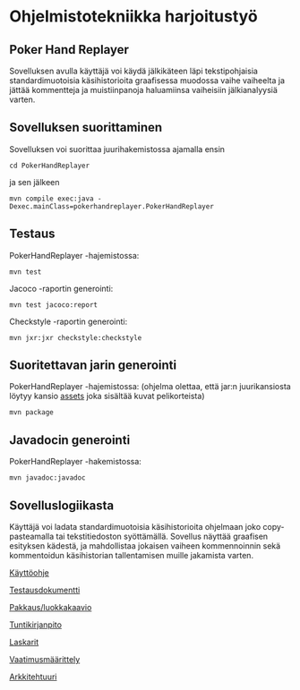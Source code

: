 # Ohjelmistotekniikka harjoitustyö

## Poker Hand Replayer

Sovelluksen avulla käyttäjä voi käydä jälkikäteen läpi tekstipohjaisia standardimuotoisia käsihistorioita graafisessa muodossa vaihe vaiheelta ja jättää kommentteja ja muistiinpanoja haluamiinsa vaiheisiin jälkianalyysiä varten.

## Sovelluksen suorittaminen

Sovelluksen voi suorittaa juurihakemistossa ajamalla ensin
```
cd PokerHandReplayer
```
ja sen jälkeen

```
mvn compile exec:java -Dexec.mainClass=pokerhandreplayer.PokerHandReplayer
```
## Testaus

PokerHandReplayer -hajemistossa:
```
mvn test
```

Jacoco -raportin generointi:
```
mvn test jacoco:report
```

Checkstyle -raportin generointi:
```
mvn jxr:jxr checkstyle:checkstyle
```
## Suoritettavan jarin generointi

PokerHandReplayer -hajemistossa: (ohjelma olettaa, että jar:n juurikansiosta löytyy kansio [assets](https://github.com/gitblast/ot-harjoitustyo/tree/master/PokerHandReplayer/assets) joka sisältää kuvat pelikorteista)
```
mvn package
```
## Javadocin generointi

PokerHandReplayer -hakemistossa:
```
mvn javadoc:javadoc
```

## Sovelluslogiikasta

Käyttäjä voi ladata standardimuotoisia käsihistorioita ohjelmaan joko copy-pasteamalla tai tekstitiedoston syöttämällä. Sovellus näyttää graafisen esityksen kädestä, ja mahdollistaa jokaisen vaiheen kommennoinnin sekä kommentoidun käsihistorian tallentamisen muille jakamista varten.

[Käyttöohje](https://github.com/gitblast/ot-harjoitustyo/blob/master/dokumentointi/kayttoohje.md)

[Testausdokumentti](https://github.com/gitblast/ot-harjoitustyo/blob/master/dokumentointi/testaus.md)

[Pakkaus/luokkakaavio](https://github.com/gitblast/ot-harjoitustyo/blob/master/dokumentointi/arkkitehtuuri.md)

[Tuntikirjanpito](https://github.com/gitblast/ot-harjoitustyo/blob/master/dokumentointi/tuntikirjanpito.md)

[Laskarit](https://github.com/gitblast/ot-harjoitustyo/tree/master/laskarit)

[Vaatimusmäärittely](https://github.com/gitblast/ot-harjoitustyo/blob/master/dokumentointi/vaatimusmaarittely.md)

[Arkkitehtuuri](https://github.com/gitblast/ot-harjoitustyo/blob/master/dokumentointi/arkkitehtuuri.md)

